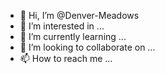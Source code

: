 
- 👋 Hi, I’m @Denver-Meadows
- 👀 I’m interested in ...
- 🌱 I’m currently learning ...
- 💞️ I’m looking to collaborate on ...
- 📫 How to reach me ...

<!---
Denver-Meadows/Denver-Meadows is a ✨ special ✨ repository because its `README.md` (this file) appears on your GitHub profile.
You can click the Preview link to take a look at your changes.
--->
